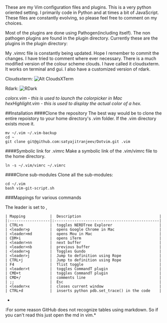 These are my Vim configuration files and plugins. This is a very python oriented setting. I primarily code in Python and at times a bit of JavaScript. These files are constantly evolving, so please feel free to comment on my choices.

Most of the plugins are done using Pathogen(including itself). The non pathogen plugins are found in the plugin directory. Currently these are the plugins in the plugin directory:

My .vimrc file is constantly being updated. Hope I remember to commit the changes. I have tried to comment where ever necessary. There is a much modified version of the colour scheme clouds. I have called it cloudsxterm. It works on terminal and gui. I also have a customized version of rdark. 

Cloudsxterm:
![Alt CloudsXTerm](http://satyajit.ranjeev.in/images/others/cloudsxterm.png)

Rdark:
![RDark](http://satyajit.ranjeev.in/images/others/rdark-gui.png)

*colorx.vim - this is used to launch the colorpicker in Mac*  
*hexHighlight.vim - this is used to display the actual color of a hex.*  

##Installation
####Clone the repository
The best way would be to clone the entire repoistory to your home directory's .vim folder. If the .vim directory exists move it.

    mv ~/.vim ~/.vim-backup
    cd ~
    git clone git@github.com:satyajitranjeev/Dotvim.git .vim

####Symbolic link for .vimrc
Make a symbolic link of the .vim/vimrc file to the home directory.

    ln -s ~/.vim/vimrc ~/.vimrc

####Clone sub-modules
Clone all the sub-modules:

    cd ~/.vim
    bash vim-git-script.sh




###Mappings for various commands

The leader is set to ,   

    | Mapping           |  Description                                   |  
    |:------------------|:-----------------------------------------------|  
    | CTRL+n            |  toggles NERDTree Explorer                     |  
    | <leader>p         |  opens Google Chrome in Mac                    |  
    | <leader>md        |  opens Mou in Mac                              |  
    | CDM+i             |  opens iTerm                                   |  
    | <leader>nn        |  next buffer                                   |  
    | <leader>nb        |  previous buffer                               |  
    | <leader>g         |  Toggles Gundo                                 |  
    | <leader>j         |  Jump to definition using Rope                 |  
    | CTRL+j            |  Jump to definition using Rope                 |  
    | F4                |  Tlist toggle                                  |  
    | <leader>t         |  toggles CommandT plugin                       |  
    | CMD+t             |  toggles CommandT plugin                       |   
    | CMD+/             |  comments line                                 |  
    | ;;                |  Esc                                           |  
    | <leader>x         |  closes current window                         |  
    | CTRL+d            |  inserts python pdb.set_trace() in the code    |  

*
:For some reason GitHub does not recognize tables using markdown. So if you can't read this just open the md in vim.*
